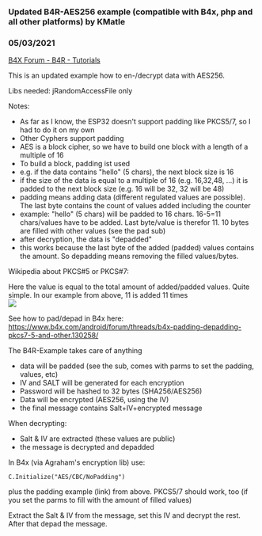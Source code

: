### Updated B4R-AES256 example (compatible with B4x, php and all other platforms) by KMatle
### 05/03/2021
[B4X Forum - B4R - Tutorials](https://www.b4x.com/android/forum/threads/130386/)

This is an updated example how to en-/decrypt data with AES256.   
  
Libs needed: jRandomAccessFile only  
  
Notes:  
  
- As far as I know, the ESP32 doesn't support padding like PKCS5/7, so I had to do it on my own  
- Other Cyphers support padding  
- AES is a block cipher, so we have to build one block with a length of a multiple of 16  
- To build a block, padding ist used  
- e.g. if the data contains "hello" (5 chars), the next block size is 16  
- if the size of the data is equal to a multiple of 16 (e.g. 16,32,48, …) it is padded to the next block size (e.g. 16 will be 32, 32 will be 48)  
- padding means adding data (different regulated values are possible). The last byte contains the count of values added including the counter  
- example: "hello" (5 chars) will be padded to 16 chars. 16-5=11 chars/values have to be added. Last byte/value is therefor 11. 10 bytes are filled with other values (see the pad sub)  
- after decryption, the data is "depadded"  
- this works because the last byte of the added (padded) values contains the amount. So depadding means removing the filled values/bytes.  
  
Wikipedia about PKCS#5 or PKCS#7:  
  
Here the value is equal to the total amount of added/padded values. Quite simple. In our example from above, 11 is added 11 times  
![](https://www.b4x.com/android/forum/attachments/112732)  
  
See how to pad/depad in B4x here: <https://www.b4x.com/android/forum/threads/b4x-padding-depadding-pkcs7-5-and-other.130258/>  
  
  
The B4R-Example takes care of anything  
  
- data will be padded (see the sub, comes with parms to set the padding, values, etc)  
- IV and SALT will be generated for each encryption  
- Password will be hashed to 32 bytes (SHA256/AES256)  
- Data will be encrypted (AES256, using the IV)  
- the final message contains Salt+IV+encrypted message  
  
When decrypting:  
- Salt & IV are extracted (these values are public)  
- the message is decrypted and depadded  
  
In B4x (via Agraham's encryption lib) use:  
  

```B4X
C.Initialize("AES/CBC/NoPadding")
```

  
  
plus the padding example (link) from above. PKCS5/7 should work, too (if you set the parms to fill with the amount of filled values)  
  
Extract the Salt & IV from the message, set this IV and decrypt the rest. After that depad the message.